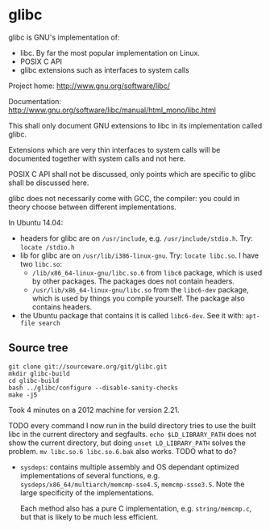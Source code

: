 # glibc

glibc is GNU's implementation of:

- libc. By far the most popular implementation on Linux.
- POSIX C API
- glibc extensions such as interfaces to system calls

Project home: <http://www.gnu.org/software/libc/>

Documentation: <http://www.gnu.org/software/libc/manual/html_mono/libc.html>

This shall only document GNU extensions to libc in its implementation called glibc.

Extensions which are very thin interfaces to system calls will be documented together with system calls and not here.

POSIX C API shall not be discussed, only points which are specific to glibc shall be discussed here.

glibc does not necessarily come with GCC, the compiler: you could in theory choose between different implementations.

In Ubuntu 14.04:

-   headers for glibc are on `/usr/include`, e.g. `/usr/include/stdio.h`. Try: `locate /stdio.h`
-   lib for glibc are on `/usr/lib/i386-linux-gnu`. Try: `locate libc.so`. I have two `libc.so`:
    - `/lib/x86_64-linux-gnu/libc.so.6` from `libc6` package, which is used by other packages. The packages does not contain headers.
    - `/usr/lib/x86_64-linux-gnu/libc.so` from the `libc6-dev` package, which is used by things you compile yourself. The package also contains headers.
-   the Ubuntu package that contains it is called `libc6-dev`. See it with: `apt-file search `

## Source tree

    git clone git://sourceware.org/git/glibc.git
    mkdir glibc-build
    cd glibc-build
    bash ../glibc/configure --disable-sanity-checks
    make -j5

Took 4 minutes on a 2012 machine for version 2.21.

TODO every command I now run in the build directory tries to use the built libc in the current directory and segfaults. `echo $LD_LIBRARY_PATH` does not show the current directory, but doing `unset LD_LIBRARY_PATH` solves the problem. `mv libc.so.6 libc.so.6.bak` also works. TODO what to do?

-   `sysdeps`: contains multiple assembly and OS dependant optimized implementations of several functions, e.g. `sysdeps/x86_64/multiarch/memcmp-sse4.S`, `memcmp-ssse3.S`. Note the large specificity of the implementations.

    Each method also has a pure C implementation, e.g. `string/memcmp.c`, but that is likely to be much less efficient.
